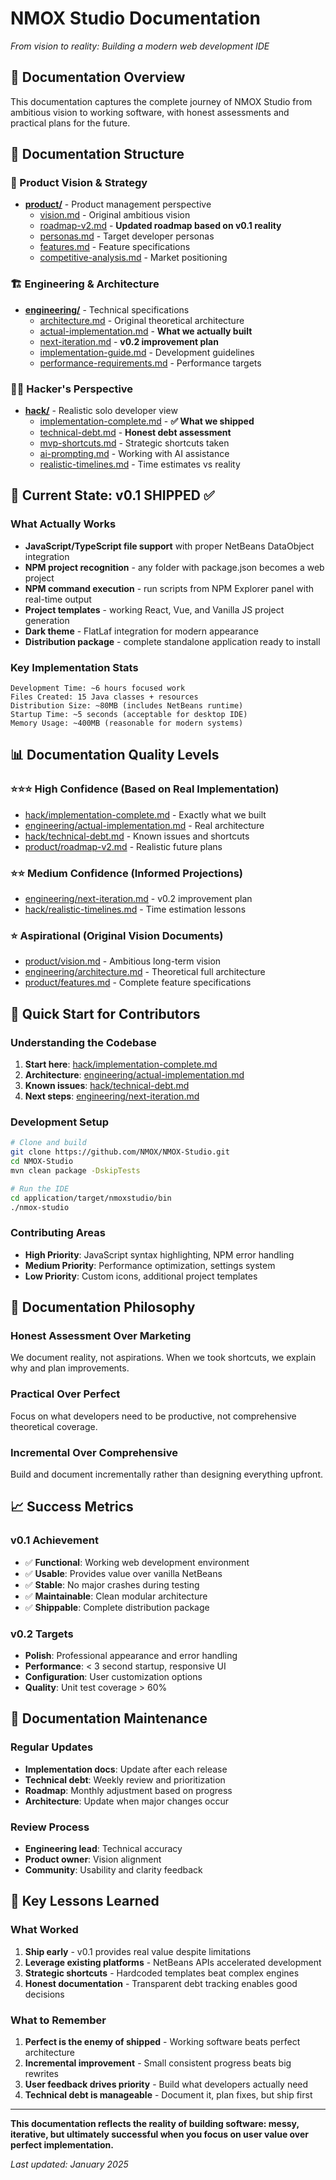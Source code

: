 # NMOX Studio Documentation

*From vision to reality: Building a modern web development IDE*

## 📖 Documentation Overview

This documentation captures the complete journey of NMOX Studio from ambitious vision to working software, with honest assessments and practical plans for the future.

## 📁 Documentation Structure

### 🎨 Product Vision & Strategy
- **[product/](./product/)** - Product management perspective
  - [vision.md](./product/vision.md) - Original ambitious vision
  - [roadmap-v2.md](./product/roadmap-v2.md) - **Updated roadmap based on v0.1 reality**
  - [personas.md](./product/personas.md) - Target developer personas
  - [features.md](./product/features.md) - Feature specifications
  - [competitive-analysis.md](./product/competitive-analysis.md) - Market positioning

### 🏗️ Engineering & Architecture  
- **[engineering/](./engineering/)** - Technical specifications
  - [architecture.md](./engineering/architecture.md) - Original theoretical architecture
  - [actual-implementation.md](./engineering/actual-implementation.md) - **What we actually built**
  - [next-iteration.md](./engineering/next-iteration.md) - **v0.2 improvement plan**
  - [implementation-guide.md](./engineering/implementation-guide.md) - Development guidelines
  - [performance-requirements.md](./engineering/performance-requirements.md) - Performance targets

### 🧑‍💻 Hacker's Perspective
- **[hack/](./hack/)** - Realistic solo developer view
  - [implementation-complete.md](./hack/implementation-complete.md) - **✅ What we shipped**
  - [technical-debt.md](./hack/technical-debt.md) - **Honest debt assessment**
  - [mvp-shortcuts.md](./hack/mvp-shortcuts.md) - Strategic shortcuts taken
  - [ai-prompting.md](./hack/ai-prompting.md) - Working with AI assistance
  - [realistic-timelines.md](./hack/realistic-timelines.md) - Time estimates vs reality

## 🎯 Current State: v0.1 SHIPPED ✅

### What Actually Works
- **JavaScript/TypeScript file support** with proper NetBeans DataObject integration
- **NPM project recognition** - any folder with package.json becomes a web project
- **NPM command execution** - run scripts from NPM Explorer panel with real-time output
- **Project templates** - working React, Vue, and Vanilla JS project generation
- **Dark theme** - FlatLaf integration for modern appearance
- **Distribution package** - complete standalone application ready to install

### Key Implementation Stats
```
Development Time: ~6 hours focused work
Files Created: 15 Java classes + resources  
Distribution Size: ~80MB (includes NetBeans runtime)
Startup Time: ~5 seconds (acceptable for desktop IDE)
Memory Usage: ~400MB (reasonable for modern systems)
```

## 📊 Documentation Quality Levels

### ⭐⭐⭐ High Confidence (Based on Real Implementation)
- [hack/implementation-complete.md](./hack/implementation-complete.md) - Exactly what we built
- [engineering/actual-implementation.md](./engineering/actual-implementation.md) - Real architecture
- [hack/technical-debt.md](./hack/technical-debt.md) - Known issues and shortcuts
- [product/roadmap-v2.md](./product/roadmap-v2.md) - Realistic future plans

### ⭐⭐ Medium Confidence (Informed Projections)
- [engineering/next-iteration.md](./engineering/next-iteration.md) - v0.2 improvement plan
- [hack/realistic-timelines.md](./hack/realistic-timelines.md) - Time estimation lessons

### ⭐ Aspirational (Original Vision Documents)
- [product/vision.md](./product/vision.md) - Ambitious long-term vision
- [engineering/architecture.md](./engineering/architecture.md) - Theoretical full architecture
- [product/features.md](./product/features.md) - Complete feature specifications

## 🚀 Quick Start for Contributors

### Understanding the Codebase
1. **Start here**: [hack/implementation-complete.md](./hack/implementation-complete.md)
2. **Architecture**: [engineering/actual-implementation.md](./engineering/actual-implementation.md)  
3. **Known issues**: [hack/technical-debt.md](./hack/technical-debt.md)
4. **Next steps**: [engineering/next-iteration.md](./engineering/next-iteration.md)

### Development Setup
```bash
# Clone and build
git clone https://github.com/NMOX/NMOX-Studio.git
cd NMOX-Studio
mvn clean package -DskipTests

# Run the IDE
cd application/target/nmoxstudio/bin
./nmox-studio
```

### Contributing Areas
- **High Priority**: JavaScript syntax highlighting, NPM error handling
- **Medium Priority**: Performance optimization, settings system
- **Low Priority**: Custom icons, additional project templates

## 🎯 Documentation Philosophy

### Honest Assessment Over Marketing
We document reality, not aspirations. When we took shortcuts, we explain why and plan improvements.

### Practical Over Perfect
Focus on what developers need to be productive, not comprehensive theoretical coverage.

### Incremental Over Comprehensive
Build and document incrementally rather than designing everything upfront.

## 📈 Success Metrics

### v0.1 Achievement
- ✅ **Functional**: Working web development environment
- ✅ **Usable**: Provides value over vanilla NetBeans
- ✅ **Stable**: No major crashes during testing
- ✅ **Maintainable**: Clean modular architecture
- ✅ **Shippable**: Complete distribution package

### v0.2 Targets
- **Polish**: Professional appearance and error handling
- **Performance**: < 3 second startup, responsive UI
- **Configuration**: User customization options
- **Quality**: Unit test coverage > 60%

## 🔄 Documentation Maintenance

### Regular Updates
- **Implementation docs**: Update after each release
- **Technical debt**: Weekly review and prioritization  
- **Roadmap**: Monthly adjustment based on progress
- **Architecture**: Update when major changes occur

### Review Process
- **Engineering lead**: Technical accuracy
- **Product owner**: Vision alignment
- **Community**: Usability and clarity feedback

## 🎉 Key Lessons Learned

### What Worked
1. **Ship early** - v0.1 provides real value despite limitations
2. **Leverage existing platforms** - NetBeans APIs accelerated development
3. **Strategic shortcuts** - Hardcoded templates beat complex engines
4. **Honest documentation** - Transparent debt tracking enables good decisions

### What to Remember
1. **Perfect is the enemy of shipped** - Working software beats perfect architecture
2. **Incremental improvement** - Small consistent progress beats big rewrites
3. **User feedback drives priority** - Build what developers actually need
4. **Technical debt is manageable** - Document it, plan fixes, but ship first

---

**This documentation reflects the reality of building software: messy, iterative, but ultimately successful when you focus on user value over perfect implementation.**

*Last updated: January 2025*